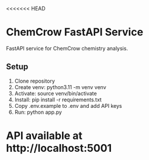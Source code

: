 <<<<<<< HEAD
# ChemCrow FastAPI Service

FastAPI service for ChemCrow chemistry analysis.

## Setup
1. Clone repository
2. Create venv: python3.11 -m venv venv
3. Activate: source venv/bin/activate
4. Install: pip install -r requirements.txt
5. Copy .env.example to .env and add API keys
6. Run: python app.py

API available at http://localhost:5001
=======
